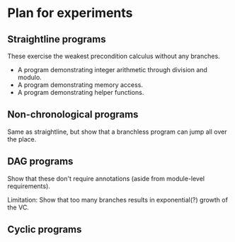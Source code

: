 # Plan for experiments

## Straightline programs

These exercise the weakest precondition calculus
without any branches.

- A program demonstrating integer arithmetic through division and modulo.
- A program demonstrating memory access.
- A program demonstrating helper functions.

## Non-chronological programs

Same as straightline,
but show that a branchless program can jump all over the place.

## DAG programs

Show that these don't require annotations
(aside from module-level requirements).

Limitation: Show that too many branches results in exponential(?) growth of the VC.

## Cyclic programs

